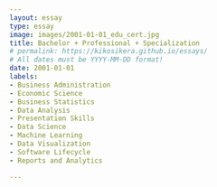 ```yaml
---
layout: essay
type: essay
image: images/2001-01-01_edu_cert.jpg
title: Bachelor + Professional + Specialization
# permalink: https://kikosikera.github.io/essays/
# All dates must be YYYY-MM-DD format!
date: 2001-01-01
labels:
- Business Administration
- Economic Science
- Business Statistics
- Data Analysis
- Presentation Skills
- Data Science
- Machine Learning
- Data Visualization
- Software Lifecycle
- Reports and Analytics

---
```

